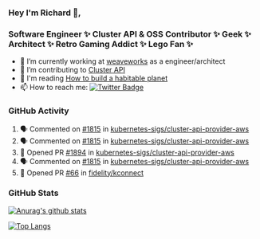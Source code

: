 ### Hey I'm Richard 👋, 

<h3 align="left">Software Engineer ✨ Cluster API & OSS Contributor ✨ Geek ✨ Architect ✨ Retro Gaming Addict ✨ Lego Fan ✨</h3>

- 🔭 I’m currently working at [weaveworks](https://github.com/weaveworks) as a engineer/architect
- 👯 I’m contributing to [Cluster API](https://github.com/kubernetes-sigs/cluster-api-provider-aws/pulls?q=is%3Aissue+is%3Apr+author%3Arichardcase+)
- 💬 I'm reading [How to build a habitable planet](https://www.amazon.co.uk/How-Build-Habitable-Planet-Humankind/dp/0691140065)
- 📫 How to reach me: [![Twitter Badge](https://img.shields.io/badge/-@fruit_case-00acee?style=flat&logo=Twitter&logoColor=white)](https://twitter.com/intent/follow?screen_name=fruit_case "Follow on Twitter")

### GitHub Activity 

<!--START_SECTION:activity-->
1. 🗣 Commented on [#1815](https://github.com//kubernetes-sigs/cluster-api-provider-aws/issues/1815) in [kubernetes-sigs/cluster-api-provider-aws](https://github.com//kubernetes-sigs/cluster-api-provider-aws)
2. 🗣 Commented on [#1815](https://github.com//kubernetes-sigs/cluster-api-provider-aws/issues/1815) in [kubernetes-sigs/cluster-api-provider-aws](https://github.com//kubernetes-sigs/cluster-api-provider-aws)
3. 💪 Opened PR [#1894](https://github.com//kubernetes-sigs/cluster-api-provider-aws/pull/1894) in [kubernetes-sigs/cluster-api-provider-aws](https://github.com//kubernetes-sigs/cluster-api-provider-aws)
4. 🗣 Commented on [#1815](https://github.com//kubernetes-sigs/cluster-api-provider-aws/issues/1815) in [kubernetes-sigs/cluster-api-provider-aws](https://github.com//kubernetes-sigs/cluster-api-provider-aws)
5. 💪 Opened PR [#66](https://github.com//fidelity/kconnect/pull/66) in [fidelity/kconnect](https://github.com//fidelity/kconnect)
<!--END_SECTION:activity-->

### GitHub Stats

[![Anurag's github stats](https://github-readme-stats.vercel.app/api?username=richardcase&count_private=true&show_icons=true)](https://github.com/anuraghazra/github-readme-stats)

[![Top Langs](https://github-readme-stats.vercel.app/api/top-langs/?username=richardcase&hide=html&layout=compact)](https://github.com/anuraghazra/github-readme-stats)

